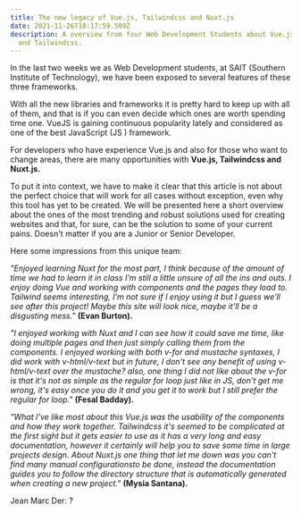```yaml
---
title: The new legacy of Vue.js, Tailwindcss and Nuxt.js
date: 2021-11-26T18:17:59.509Z
description: A overview from four Web Development Students about Vue.js, Nuxt.js
  and Tailwindcss.
---
```

In the last two weeks we as Web Development students, at SAIT (Southern Institute of Technology), we have been exposed to several features of these three frameworks.

With all the new libraries and frameworks it is pretty hard to keep up with all of them, and that is if you can even decide which ones are worth spending time one. VueJS is gaining continuous popularity lately and considered as one of the best JavaScript (JS ) framework.

For developers who have experience Vue.js and also for those who want to change areas, there are many opportunities with **Vue.js, Tailwindcss and Nuxt.js.**

To put it into context, we have to make it clear that this article is not about the perfect choice that will work for all cases without exception, even why this tool has yet to be created. We will be presented here a short overview about the  ones of the most trending and robust solutions used for creating websites and that, for sure, can be the solution to some of your current pains. Doesn't matter if you are a Junior or Senior Developer.

Here some impressions from this unique team:

 *"Enjoyed learning Nuxt for the most part, I think because of the amount of time we had to learn it in class I’m still a little unsure of all the ins and outs. I enjoy doing Vue and working with components and the pages they load to. Tailwind seems interesting, I’m not sure if I enjoy using it but I guess we’ll see after this project! Maybe this site will look nice, maybe it’ll be a disgusting mess."* **(Evan Burton).**                      

*"I enjoyed working with Nuxt and I can see how it could save me time, like doing multiple pages and then just simply calling them from the components. I enjoyed working with both v-for and mustache syntaxes, I did work with v-html/v-text but in future, I don't see any benefit of using v-html/v-text over the mustache? also, one thing I did not like about the v-for is that it's not as simple as the regular for loop just like in JS, don't get me wrong, it's easy once you do it and you get it to work but I still prefer the regular for loop."* **(Fesal Badday).**

*"What I've like most about this Vue.js was the usability of the components and how they work together. Tailwindcss it's seemed to be complicated at the first sight but it gets easier to use as it has a very long and easy documentation, however it certainly will help you to save some time in large projects design. About Nuxt.js one thing that let me down was you can't find many manual configurationsto be done, instead the documentation guides you to follow the directory structure that is automatically generated when creating a new project."* **(Mysia Santana).**

Jean Marc Der: ?